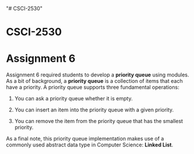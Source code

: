"# CSCI-2530" 
# CSCI-2530
# Assignment 6
Assignment 6 required students to develop a <b>priority queue</b> using modules. As a bit of background, a <b>priority queue</b>
is a collection of items that each have a priority. A priority queue supports three fundamental operations:

1. You can ask a priority queue whether it is empty.

2. You can insert an item into the priority queue with a given priority.

3. You can remove the item from the priority queue that has the smallest priority.

As a final note, this priority queue implementation makes use of a commonly used abstract data type in Computer Science: <b>Linked List</b>.
